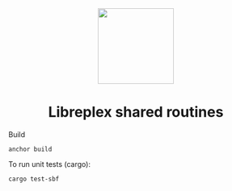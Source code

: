 <div align="center">
  <img src="https://avatars.githubusercontent.com/u/134429862?s=200&v=4" width="150" />

  <h1>Libreplex shared routines</h1>

</div>

Build

```
anchor build
```

To run unit tests (cargo):

`cargo test-sbf`
